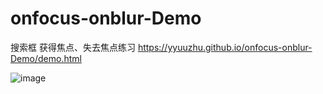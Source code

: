# onfocus-onblur-Demo
搜索框 获得焦点、失去焦点练习
https://yyuuzhu.github.io/onfocus-onblur-Demo/demo.html

![image](http://yyuuzhu.github.io/onfocus-onblur-Demo/images/search.jpg)
